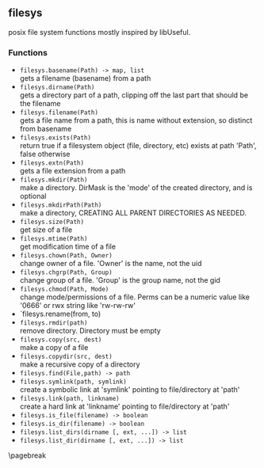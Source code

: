 ## filesys

posix file system functions mostly inspired by libUseful.

### Functions

*   `filesys.basename(Path) -> map, list` \
    gets a filename (basename) from a path
*   `filesys.dirname(Path)` \
    gets a directory part of a path, clipping off the last part that should be the filename
*   `filesys.filename(Path)` \
    gets a file name from a path, this is name without extension, so distinct from basename
*   `filesys.exists(Path)` \
    return true if a filesystem object (file, directory, etc) exists at path 'Path', false otherwise 
*   `filesys.extn(Path)` \
    gets a file extension from a path
*   `filesys.mkdir(Path)` \
    make a directory. DirMask is the 'mode' of the created directory, and is optional
*   `filesys.mkdirPath(Path)` \
    make a directory, CREATING ALL PARENT DIRECTORIES AS NEEDED.
*   `filesys.size(Path)` \
    get size of a file
*   `filesys.mtime(Path)` \
    get modification time of a file
*   `filesys.chown(Path, Owner)` \
    change owner of a file. 'Owner' is the name, not the uid
*   `filesys.chgrp(Path, Group)` \
    change group of a file. 'Group' is the group name, not the gid
*   `filesys.chmod(Path, Mode)` \
    change mode/permissions of a file.
    Perms can be a numeric value like '0666' or rwx string like 'rw-rw-rw'
*   `filesys.rename(from, to)
*   `filesys.rmdir(path)` \
    remove directory. Directory must be empty
*   `filesys.copy(src, dest)` \
    make a copy of a file
*   `filesys.copydir(src, dest)` \
    make a recursive copy of a directory
*   `filesys.find(File,path) -> path`
*   `filesys.symlink(path, symlink)` \
    create a symbolic link at 'symlink' pointing to file/directory at 'path'
*   `filesys.link(path, linkname)` \
    create a hard link at 'linkname' pointing to file/directory at 'path'
*   `filesys.is_file(filename) -> boolean` 
*   `filesys.is_dir(filename) -> boolean`
*   `filesys.list_dirs(dirname [, ext, ...]) -> list`
*   `filesys.list_dir(dirname [, ext, ...]) -> list`

\pagebreak